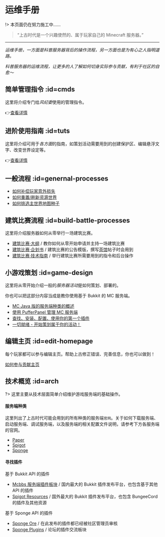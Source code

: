 # 运维手册

!> 本页面仍在努力施工中……

> “上古时代是一个兴趣使然的、属于玩家自己的 Minecraft 服务器。”

---

*运维手册，一方面是科普服务器背后的操作流程，另一方面也是为有心之人指明道路。*

*科普服务器的运维流程，让更多的人了解如何切身实际参与贡献，有利于社区的自愈～*

## 简单管理指令 :id=cmds

这里将介绍专门给*风纪委*使用的管理指令。

👉[查看详情](/staff/cmds-simple.md)

## 进阶使用指南 :id=tuts

这里将介绍可用于*各方面*的指南，如策划活动需要用到的创建保护区、编辑悬浮文字、改变世界设定等。

👉[查看详情](/staff/cmds-advanced.md)

## 一般流程 :id=genernal-processes

- [如何补偿玩家意外损失](/staff/lost-found.md)
- [如何重置/刷新资源世界](/staff/reset-resource-world.md)
- [如何挑选主世界地图种子](/staff/how-to-pick-overworld.md)

## 建筑比赛流程 :id=build-battle-processes

这里将介绍服务器如何从零举行一场建筑比赛。

- [建筑比赛·大纲](https://bbs.mimaru.me/d/435) / 教你如何从零开始申请并主持一场建筑比赛
- [建筑比赛·企划书](https://bbs.mimaru.me/d/436) / 建筑比赛的公告模版，撰写[茶馆](https://bbs.mimaru.me/)帖子时会用到
- [建筑比赛·技术指南](staff/build-battle/tech-spec.md) / 举行建筑比赛所需要用到的指令和后台操作

## 小游戏策划 :id=game-design

这里将从零开始介绍一般的<em>服务器活动</em>是如何策划、部署的。

你也可以把这部分内容当成是教你使用基于 Bukkit 的 MC 服务端。

- [MC Java 版的服务端种类的概述](/staff/game-design/server-intro.md)
- [使用 PufferPanel 管理 MC 服务端](/staff/game-design/pufferpanel.md)
- [查找、安装、配置、使用你的第一个插件](/staff/game-design/your-first-plugin.md)
- [一切就绪 - 开始策划属于你的活动！](/staff/game-design/prep.md)

## 编辑主页 :id=edit-homepage

每个玩家都可以参与编辑主页。帮助上古修正错误、完善信息，你也可以做到！

[如何参与贡献主页](/staff/how-to-edit-homepage.md)

## 技术概览 :id=arch

?> 这里主要从技术层面简单介绍维护游戏服务端的基础操作。

<!-- tabs:start -->

#### **服务端种类**

这里列出了上古时代可能会用到的所有种类的服务端`官网`。关于如何下载服务端、启动服务端、调试服务端，以及服务端的相关配置文件说明，请参考下方各服务端的官网。

- [Paper](https://papermc.io/)
- [Spigot](https://www.spigotmc.org/)
- [Sponge](https://www.spongepowered.org/)

#### **寻找插件**

基于 Bukkit API 的插件

- [Mcbbs 服务端插件板块](https://www.spigotmc.org/resources/) / 国内最大的 Bukkit 插件发布平台，也包含基于其他 API 的插件
- [Spigot Resources](https://www.spigotmc.org/resources/) / 国外最大的 Bukkit 插件发布平台，也包含 BungeeCord 的插件及其他资源

基于 Sponge API 的插件

- [Sponge Ore](https://ore.spongepowered.org/) / 在此发布的插件都已经被社区管理员审核
- [Sponge Plugins](https://forums.spongepowered.org/c/plugins) / 论坛的插件交流板块

<!-- #### **网络架构**

省略一千字... -->

<!-- tabs:end -->
